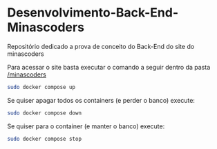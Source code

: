 # Desenvolvimento-Back-End-Minascoders

Repositório dedicado a prova de conceito do Back-End do site do minascoders

Para acessar o site basta executar o comando a seguir dentro da pasta [/minascoders](/minascoders/)

```bash
sudo docker compose up
```

Se quiser apagar todos os containers (e perder o banco) execute:

```bash
sudo docker compose down
```

Se quiser para o container (e manter o banco) execute:

```bash
sudo docker compose stop
```
